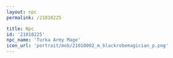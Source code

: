 ```yaml
---
layout: npc
permalink: /21010225

title: Npc
id: '21010225'
npc_name: 'Turka Army Mage'
icon_url: 'portrait/mob/21010002_m_blackrobemagician_p.png'
---
```

